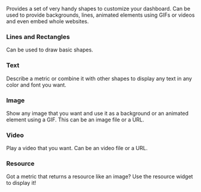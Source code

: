 Provides a set of very handy shapes to customize your dashboard. Can be used to provide backgrounds, lines, animated elements using GIFs
or videos and even embed whole websites.

### Lines and Rectangles

Can be used to draw basic shapes.

### Text

Describe a metric or combine it with other shapes to display any text in any color and font you want.

### Image

Show any image that you want and use it as a background or an animated element using a GIF. This can be an image file or a URL.

### Video

Play a video that you want. Can be an video file or a URL.

### Resource

Got a metric that returns a resource like an image? Use the resource widget to display it!
